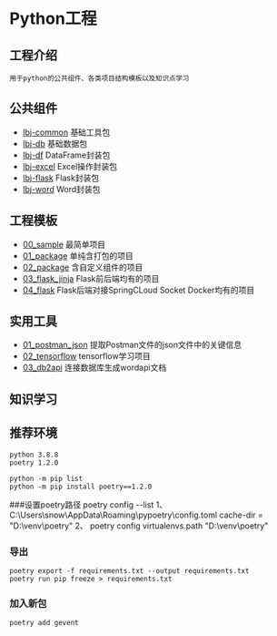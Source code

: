 # Python工程

## 工程介绍
    
    用于python的公共组件、各类项目结构模板以及知识点学习
   
    
## 公共组件


- [lbj-common](./python_wheel/lbj_common/README.md) 基础工具包
- [lbj-db](./python_wheel/lbj_db/README.md) 基础数据包
- [lbj-df](./python_wheel/lbj_df/README.md) DataFrame封装包
- [lbj-excel](./python_wheel/lbj_excel/README.md)   Excel操作封装包
- [lbj-flask](./python_wheel/lbj_flask/README.md)   Flask封装包
- [lbj-word](./python_wheel/lbj_word/README.md)   Word封装包


## 工程模板

- [00_sample](./python_template/00_sample/README.md) 最简单项目
- [01_package](./python_template/01_package/README.md) 单纯含打包的项目
- [02_package](./python_template/02_package/README.md) 含自定义组件的项目
- [03_flask_jinja](./python_template/03_flask_jinja/README.md) Flask前后端均有的项目
- [04_flask](./python_template/04_flask/README.md) Flask后端对接SpringCLoud Socket Docker均有的项目


## 实用工具

- [01_postman_json](./python_tool/01_postman_json/README.md) 提取Postman文件的json文件中的关键信息
- [02_tensorflow](./python_tool/02_tensorflow/README.md) tensorflow学习项目
- [03_db2api](./python_tool/03_db2api/README.md) 连接数据库生成wordapi文档


## 知识学习


    
## 推荐环境
    python 3.8.8
    poetry 1.2.0

    python -m pip list
    python -m pip install poetry==1.2.0
###设置poetry路径
    poetry config --list
    1、
    C:\Users\snow\AppData\Roaming\pypoetry\config.toml
    cache-dir = "D:\\venv\\poetry"
    2、
    poetry config virtualenvs.path "D:\\venv\\poetry"

### 导出
    poetry export -f requirements.txt --output requirements.txt
    poetry run pip freeze > requirements.txt

### 加入新包
    poetry add gevent 